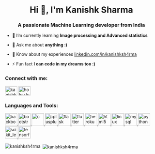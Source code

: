 <h1 align="center">Hi 👋, I'm Kanishk Sharma</h1>
<h3 align="center">A passionate Machine Learning developer from India</h3>


- 🌱 I’m currently learning **Image processing and Advanced statistics**

- 💬 Ask me about **anything :)**

- 📄 Know about my experiences [linkedin.com/in/kanishksh4rma](linkedin.com/in/kanishksh4rma)

- ⚡ Fun fact **I can code in my dreams too :)**

<h3 align="left">Connect with me:</h3>
<p align="left">
<a href="https://linkedin.com/in/kanishksh4rma" target="blank"><img align="center" src="https://cdn.jsdelivr.net/npm/simple-icons@3.0.1/icons/linkedin.svg" alt="kanishksh4rma" height="30" width="40" /></a>
<a href="https://instagram.com/holyy.lucifer" target="blank"><img align="center" src="https://cdn.jsdelivr.net/npm/simple-icons@3.0.1/icons/instagram.svg" alt="holyy.lucifer" height="30" width="40" /></a>
</p>

<h3 align="left">Languages and Tools:</h3>
<p align="left"> <a href="https://backbonejs.org" target="_blank"> <img src="https://devicons.github.io/devicon/devicon.git/icons/backbonejs/backbonejs-original-wordmark.svg" alt="backbonejs" width="40" height="40"/> </a> <a href="https://getbootstrap.com" target="_blank"> <img src="https://devicons.github.io/devicon/devicon.git/icons/bootstrap/bootstrap-plain.svg" alt="bootstrap" width="40" height="40"/> </a> <a href="https://www.cprogramming.com/" target="_blank"> <img src="https://devicons.github.io/devicon/devicon.git/icons/c/c-original.svg" alt="c" width="40" height="40"/> </a> <a href="https://www.w3schools.com/cpp/" target="_blank"> <img src="https://devicons.github.io/devicon/devicon.git/icons/cplusplus/cplusplus-original.svg" alt="cplusplus" width="40" height="40"/> </a> <a href="https://flask.palletsprojects.com/" target="_blank"> <img src="https://www.vectorlogo.zone/logos/pocoo_flask/pocoo_flask-icon.svg" alt="flask" width="40" height="40"/> </a> <a href="https://flutter.dev" target="_blank"> <img src="https://www.vectorlogo.zone/logos/flutterio/flutterio-icon.svg" alt="flutter" width="40" height="40"/> </a> <a href="https://heroku.com" target="_blank"> <img src="https://www.vectorlogo.zone/logos/heroku/heroku-icon.svg" alt="heroku" width="40" height="40"/> </a> <a href="https://www.w3.org/html/" target="_blank"> <img src="https://devicons.github.io/devicon/devicon.git/icons/html5/html5-original-wordmark.svg" alt="html5" width="40" height="40"/> </a> <a href="https://www.linux.org/" target="_blank"> <img src="https://devicons.github.io/devicon/devicon.git/icons/linux/linux-original.svg" alt="linux" width="40" height="40"/> </a> <a href="https://www.mysql.com/" target="_blank"> <img src="https://devicons.github.io/devicon/devicon.git/icons/mysql/mysql-original-wordmark.svg" alt="mysql" width="40" height="40"/> </a> <a href="https://www.python.org" target="_blank"> <img src="https://devicons.github.io/devicon/devicon.git/icons/python/python-original.svg" alt="python" width="40" height="40"/> </a> <a href="https://scikit-learn.org/" target="_blank"> <img src="https://upload.wikimedia.org/wikipedia/commons/0/05/Scikit_learn_logo_small.svg" alt="scikit_learn" width="40" height="40"/> </a> <a href="https://www.tensorflow.org" target="_blank"> <img src="https://www.vectorlogo.zone/logos/tensorflow/tensorflow-icon.svg" alt="tensorflow" width="40" height="40"/> </a> </p>

<p><img align="left" src="https://github-readme-stats.vercel.app/api/top-langs?username=kanishksh4rma&show_icons=true&locale=en&layout=compact" alt="kanishksh4rma" /></p>

<p>&nbsp;<img align="center" src="https://github-readme-stats.vercel.app/api?username=kanishksh4rma&show_icons=true&locale=en" alt="kanishksh4rma" /></p>

